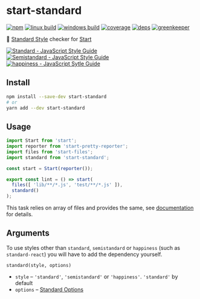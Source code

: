 # start-standard


[![npm](https://img.shields.io/npm/v/start-standard.svg?style=flat-square)](https://www.npmjs.com/package/start-standard)
[![linux build](https://img.shields.io/travis/effervescentia/start-standard/master.svg?label=linux&style=flat-square)](https://travis-ci.org/effervescentia/start-standard)
[![windows build](https://img.shields.io/appveyor/ci/effervescentia/start-standard/master.svg?label=windows&style=flat-square)](https://ci.appveyor.com/project/effervescentia/start-standard)
[![coverage](https://img.shields.io/codecov/c/github/effervescentia/start-standard/master.svg?style=flat-square)](https://codecov.io/github/effervescentia/start-standard)
[![deps](https://david-dm.org/effervescentia/start-standard.svg?style=flat-square)](https://david-dm.org/effervescentia/start-standard)
[![greenkeeper](https://badges.greenkeeper.io/effervescentia/start-standard.svg)](https://greenkeeper.io/)

🎏 [Standard Style](http://standardjs.com/) checker for [Start](https://github.com/start-runner/start)

[![Standard - JavaScript Style Guide](https://cdn.rawgit.com/feross/standard/master/badge.svg)](https://github.com/feross/standard)
[![Semistandard - JavaScript Style Guide](https://cdn.rawgit.com/flet/semistandard/master/badge.svg)](https://github.com/Flet/semistandard)
[![happiness - JavaScript Sytle Guide](https://cdn.rawgit.com/JedWatson/happiness/master/badge.svg)](https://github.com/JedWatson/happiness)

## Install

```sh
npm install --save-dev start-standard
# or
yarn add --dev start-standard
```

## Usage

```js
import Start from 'start';
import reporter from 'start-pretty-reporter';
import files from 'start-files';
import standard from 'start-standard';

const start = Start(reporter());

export const lint = () => start(
  files([ 'lib/**/*.js', 'test/**/*.js' ]),
  standard()
);
```

This task relies on array of files and provides the same, see [documentation](https://github.com/start-runner/start#readme) for details.

## Arguments

To use styles other than `standard`, `semistandard` or `happiness` (such as `standard-react`)
you will have to add the dependency yourself.

`standard(style, options)`

* `style` – `'standard'`, `'semistandard'` or `'happiness'`.
`'standard'` by default
* `options` – [Standard Options](http://standardjs.com/#standardlintfilesfiles-opts-callback)
